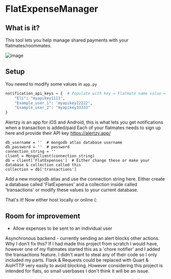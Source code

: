 # FlatExpenseManager
## What is it?
This tool lets you help manage shared payments with your flatmates/roommates.

![image](https://user-images.githubusercontent.com/53414320/228875575-9c16e01e-348f-4399-ab70-304e00a32c52.png)


## Setup
You neeed to modify some values in `app.py`

```py
notification_api_keys = {  # Populate with key = Flatmate name value = Flatmate alertzy api key
    "Eli": "myapikey1111",
    "Example_user_1": 'myapikey22222',
    "Example_user_2": "myapikey33333"
}
```
Alertzy is an app for iOS and Android, this is what lets you get notifications when a transaction is added/paid
Each of your flatmates needs to sign up here and provide their API key https://alertzy.app/

```
db_username = ''  # mongodb atlas database username
db_password = ''  # password
connection_string = ''
client = MongoClient(connection_string)
db = client['FlatExpenses']  # Either change these or make your database & collection called this
collection = db['transactions']
```

Add a new mongodb atlas and use the connection string here. Either create a database called 'FlatExpenses' and a collection inside called 'transactions' or modify these values to your current database.

That's it! Now either host locally or online (:

## Room for improvement

* Allow expenses to be sent to an individual user

Asynchronous backend - currently sending an alert blocks other actions. Why I don't fix this? If I had made this project from scratch I would have, however one of my flatmates started this as a 'chore notifier' and I added the transactions feature. I didn't want to steal any of their code so I only included my parts. Flask & Requests could be replaced with Quart & AioHTTP very easily to avoid blocking. However considering this project is intended for flats, so small userbases I don't think it will be an issue.
